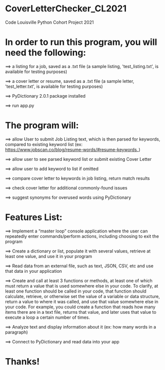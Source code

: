 # CoverLetterChecker_CL2021
Code Louisville Python Cohort Project 2021

# In order to run this program, you will need the following:
==> a listing for a job, saved as a .txt file (a sample listing, 'test_listing.txt', is available for testing purposes)

==> a cover letter or resume, saved as a .txt file (a sample letter, 'test_letter.txt', is available for testing purposes)

==> PyDictionary 2.0.1 package installed

==> run app.py

# The program will:
==> allow User to submit Job Listing text, which is then parsed for keywords, compared to existing keyword list (ex: https://www.jobscan.co/blog/resume-words/#resume-keywords_)

==> allow user to see parsed keyword list or submit existing Cover Letter

==> allow user to add keyword to list if omitted

==> compare cover letter to keywords in job listing, return match results

==> check cover letter for additional commonly-found issues

==> suggest synonyms for overused words using PyDictionary


# Features List:
==> Implement a “master loop” console application where the user can repeatedly enter commands/perform actions, including choosing to exit the program

==> Create a dictionary or list, populate it with several values, retrieve at least one value, and use it in your program

==> Read data from an external file, such as text, JSON, CSV, etc and use that data in your application

==> Create and call at least 3 functions or methods, at least one of which must return a value that is used somewhere else in your code. To clarify, at least one function should be called in your code, that function should calculate, retrieve, or otherwise set the value of a variable or data structure, return a value to where it was called, and use that value somewhere else in your code. For example, you could create a function that reads how many items there are in a text file, returns that value, and later uses that value to execute a loop a certain number of times.

==> Analyze text and display information about it (ex: how many words in a paragraph)

==> Connect to PyDictionary and read data into your app


# Thanks!

